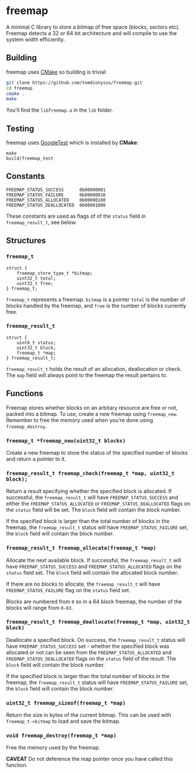 # freemap

A minimal C library to store a bitmap of free space (blocks, sectors etc). Freemap detects a 32 or 64 bit architecture and will compile to use the system width efficiently.

## Building

freemap uses [CMake](https://cmake.org/) so building is trivial:

```bash
git clone https://github.com/tomdionysus/freemap.git
cd freemap
cmake .
make
```

You'll find the `libfreemap.a` in the `lib` folder. 

## Testing

freemap uses [GoogleTest](https://github.com/google/googletest) which is installed by **CMake**:

```
make
build/freemap_test
```

## Constants

```
FREEMAP_STATUS_SUCCESS 		0b00000001
FREEMAP_STATUS_FAILURE 		0b00000010
FREEMAP_STATUS_ALLOCATED   	0b00000100
FREEMAP_STATUS_DEALLOCATED	0b00001000
````

These constants are used as flags of of the `status` field in `freemap_result_t`, see below.

## Structures

### `freemap_t`

```
struct {
	freemap_store_type_t *bitmap;
	uint32_t total;
	uint32_t free;
} freemap_t;
```

`freemap_t` represents a freemap. `bitmap` is a pointer  `total` is the number of blocks handled by the freemap, and `free` is the number of blocks currently free.


### `freemap_result_t`

```
struct {
	uint8_t status;
	uint32_t block;
	freemap_t *map;
} freemap_result_t;
```

`freemap_result_t` holds the result of an allocation, deallocation or check. The `map` field will always point to the freemap the result pertains to.

## Functions

Freemap stores whether blocks on an arbitary resource are free or not, packed into a bitmap. To use, create a new freemap using `freemap_new`. Remember to free the memory used when you're done using `freemap_destroy`.

### `freemap_t *freemap_new(uint32_t blocks)`

Create a new freemap to store the status of the specified number of blocks and return a pointer to it.

### `freemap_result_t freemap_check(freemap_t *map, uint32_t block);`

Return a result specifying whether the specified block is allocated. If successful, the `freemap_result_t` will have `FREEMAP_STATUS_SUCCESS` and either the `FREEMAP_STATUS_ALLOCATED` or `FREEMAP_STATUS_DEALLOCATED` flags on the `status` field will be set. The `block` field will contain the block number. 

If the specified block is larger than the total number of blocks in the freemap, the `freemap_result_t` status will have `FREEMAP_STATUS_FAILURE` set, the `block` field will contain the block number.

### `freemap_result_t freemap_allocate(freemap_t *map)`

Allocate the next available block. If successful, the `freemap_result_t` will have `FREEMAP_STATUS_SUCCESS` and `FREEMAP_STATUS_ALLOCATED` flags on the `status` field set. The `block` field will contain the allocated block number. 

If there are no blocks to allocate, the `freemap_result_t` will have `FREEMAP_STATUS_FAILURE` flag on the `status` field set. 

Blocks are numbered from `0` so in a 64 block freemap, the number of the blocks will range from `0-63`. 

### `freemap_result_t freemap_deallocate(freemap_t *map, uint32_t block)`

Deallocate a specified block. On success, the `freemap_result_t` status will have `FREEMAP_STATUS_SUCCESS` set - whether the specified block was allocated or not can be seen from the `FREEMAP_STATUS_ALLOCATED` and `FREEMAP_STATUS_DEALLOCATED` flags on the `status` field of the result. The `block` field will contain the block number.

If the specified block is larger than the total number of blocks in the freemap, the `freemap_result_t` status will have `FREEMAP_STATUS_FAILURE` set, the `block` field will contain the block number.

### `uint32_t freemap_sizeof(freemap_t *map)`

Return the size in bytes of the current bitmap. This can be used with `freemap_t->bitmap` to load and save the bitmap.

### `void freemap_destroy(freemap_t *map)`

Free the memory used by the freemap. 

**CAVEAT** Do not deference the map pointer once you have called this function.